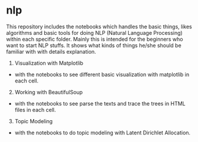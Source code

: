 # nlp

This repository includes the notebooks which handles the basic things, likes algorithms and basic tools for doing NLP (Natural Language Processing) within each specific folder.
Mainly this is intended for the beginners who want to start NLP stuffs. It shows what kinds of things he/she should be familiar with with details explanation.

1. Visualization with Matplotlib
  - with the notebooks to see different basic visualization with matplotlib in each cell.

2. Working with BeautifulSoup
  - with the notebooks to see parse the texts and trace the trees in HTML files in each cell.

3. Topic Modeling
  - with the notebooks to do topic modeling with Latent Dirichlet Allocation.
